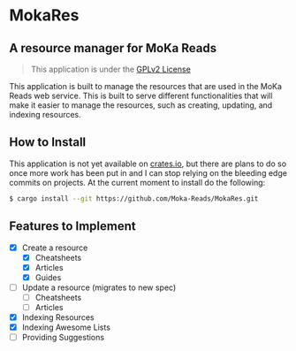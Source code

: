 # MokaRes 
## A resource manager for MoKa Reads

> This application is under the [GPLv2 License](LICENSE.md)

This application is built to manage the resources that are used in the MoKa Reads web service.
This is built to serve different functionalities that will make it easier to manage the resources, 
such as creating, updating, and indexing resources. 

## How to Install 
This application is not yet available on [crates.io](https://crates.io), but there are plans to do so once more work has been put in 
and I can stop relying on the bleeding edge commits on projects. At the current moment to install do the following: 

```bash
$ cargo install --git https://github.com/Moka-Reads/MokaRes.git 
```

## Features to Implement 
- [X] Create a resource
  - [X] Cheatsheets
  - [X] Articles 
  - [X] Guides 
- [ ] Update a resource (migrates to new spec)
  - [ ] Cheatsheets
  - [ ] Articles 
- [X] Indexing Resources 
- [X] Indexing Awesome Lists 
- [ ] Providing Suggestions